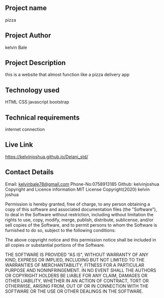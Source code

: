 ## Project name
pizza

## Project Author
kelvin Bale

## Project Description
this is a website that almost function like a pizza delivery app

## Technology used
HTML CSS javascript bootstrap

## Technical requirements
internet connection

## Live Link
https://kelvinjoshua.github.io/Delani_std/

## Contact Details
Email: kelvinbale78@gmail.com Phone-No:0758913185 Github: kelvinjoshua Copyright and Licence information MIT License Copyright(2020) kelvin joshua

Permission is hereby granted, free of charge, to any person obtaining a copy of this software and associated documentation files (the "Software"), to deal in the Software without restriction, including without limitation the rights to use, copy, modify, merge, publish, distribute, sublicense, and/or sell copies of the Software, and to permit persons to whom the Software is furnished to do so, subject to the following conditions:

The above copyright notice and this permission notice shall be included in all copies or substantial portions of the Software.

THE SOFTWARE IS PROVIDED "AS IS", WITHOUT WARRANTY OF ANY KIND, EXPRESS OR IMPLIED, INCLUDING BUT NOT LIMITED TO THE WARRANTIES OF MERCHANTABILITY, FITNESS FOR A PARTICULAR PURPOSE AND NONINFRINGEMENT. IN NO EVENT SHALL THE AUTHORS OR COPYRIGHT HOLDERS BE LIABLE FOR ANY CLAIM, DAMAGES OR OTHER LIABILITY, WHETHER IN AN ACTION OF CONTRACT, TORT OR OTHERWISE, ARISING FROM, OUT OF OR IN CONNECTION WITH THE SOFTWARE OR THE USE OR OTHER DEALINGS IN THE SOFTWARE.
